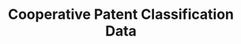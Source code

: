 ---
layout: default
bigquery: https://console.cloud.google.com/bigquery?p=patents-public-data&d=cpc&page=dataset
citation: '“Cooperative Patent Classification” by the EPO and USPTO, for public use. '
contributors: EPO, USPTO
cost: None
description: Cooperative Patent Classification Data contains the scheme and definitions
  of the Cooperative Patent Classification system for classifying patent documents.
  The CPC is the result of a partnership between the EPO and the USPTO in their joint
  effort to develop a common, internationally compatible classification system for
  technical documents, in particular patent publications, which will be used by both
  offices in the patent granting process
documentation: https://www.cooperativepatentclassification.org/cpcSchemeAndDefinitions
last_edit: 04/08/2022, 05:22:07
location: https://www.cooperativepatentclassification.org/index
maintained_by: USPTO, EPO
schema_fields:
- synonyms
- children
- symbol
- residualReferences
- parents
- not_allocatable
- residual_references
- childGroups
- definition
- glossary
- informativeReferences
- dateRevised
- ipc_concordant
- breakdown_code
- applicationReferences
- limitingReferences
- breakdownCode
- level
- application_references
- child_groups
- title_full
- informative_references
- title_part
- status
- notAllocatable
- additional_only
- ipcConcordant
- limiting_references
- date_revised
- titleFull
- titlePart
- sizeCache
shortname: cooperative_patent_classification
tags:
- patents
- science
title: Cooperative Patent Classification Data
uuid: 984374a7-16e9-4b35-9445-458daceb01bf
---